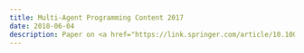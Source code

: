 ```yaml
---
title: Multi-Agent Programming Content 2017
date: 2018-06-04
description: Paper on <a href="https://link.springer.com/article/10.1007%2Fs10472-018-9588-8">Engineering a multi-agent system in Jason and CArtAgO</a> as an extension of my Bachelor's thesis, including the results from the <a href="https://multiagentcontest.org/2017/">2017 multi-agent contest</a> where our team, Jason-DTU, placed second.
---
```

<script>
  window.location = "https://link.springer.com/article/10.1007%2Fs10472-018-9588-8"
</script>